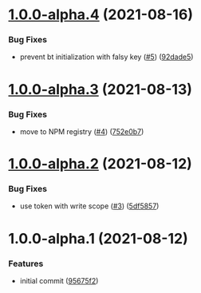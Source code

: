 # [1.0.0-alpha.4](https://github.com/Basis-Theory/basis-theory-react/compare/v1.0.0-alpha.3...v1.0.0-alpha.4) (2021-08-16)


### Bug Fixes

* prevent bt initialization with falsy key ([#5](https://github.com/Basis-Theory/basis-theory-react/issues/5)) ([92dade5](https://github.com/Basis-Theory/basis-theory-react/commit/92dade52b970e78ded8d824f5de25fdddc0392b1))

# [1.0.0-alpha.3](https://github.com/Basis-Theory/basis-theory-react/compare/v1.0.0-alpha.2...v1.0.0-alpha.3) (2021-08-13)


### Bug Fixes

* move to NPM registry ([#4](https://github.com/Basis-Theory/basis-theory-react/issues/4)) ([752e0b7](https://github.com/Basis-Theory/basis-theory-react/commit/752e0b73dc0ee65e5cdb291bcd6447790a152410))

# [1.0.0-alpha.2](https://github.com/Basis-Theory/basis-theory-react/compare/v1.0.0-alpha.1...v1.0.0-alpha.2) (2021-08-12)


### Bug Fixes

* use token with write scope ([#3](https://github.com/Basis-Theory/basis-theory-react/issues/3)) ([5df5857](https://github.com/Basis-Theory/basis-theory-react/commit/5df58573322dbda5b39b25105c5e19a9001a3d81))

# 1.0.0-alpha.1 (2021-08-12)


### Features

* initial commit ([95675f2](https://github.com/Basis-Theory/basis-theory-react/commit/95675f2690013773104aec68c1033e8e02249ee5))
